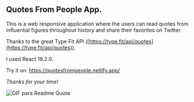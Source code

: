 ## Quotes From People App.

This is a web responsive application where the users can read quotes from influential figures throughout history and share their favorites on Twitter.

Thanks to the great Type Fit API ([https://type.fit/api/quotes](https://type.fit/api/quotes)).

I used React 18.2.0. 

Try it on:
https://quotesfrompeople.netlify.app/

*Thanks for your time!*



![GIF para Readme Quote](https://user-images.githubusercontent.com/83608710/188929005-d4acdba0-4fe8-4d65-91b8-ef20e1851687.gif)


